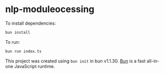 # nlp-moduleocessing

To install dependencies:

```bash
bun install
```

To run:

```bash
bun run index.ts
```

This project was created using `bun init` in bun v1.1.30. [Bun](https://bun.sh) is a fast all-in-one JavaScript runtime.
